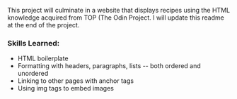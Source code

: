 This project will culminate in a website that displays recipes using the HTML knowledge acquired from TOP (The Odin Project. I will update this readme at the end of the project.

<h3>Skills Learned:</h3>

  <ul>
  <li>HTML boilerplate</li>
  <li>Formatting with headers, paragraphs, lists -- both ordered and unordered</li>
  <li>Linking to other pages with anchor tags</li>
  <li>Using img tags to embed images</li>
  </ul>
